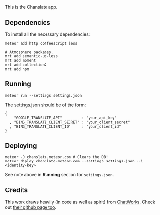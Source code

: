 This is the Chanslate app.

## Dependencies

To install all the necessary dependencies:

    meteor add http coffeescript less

    # Atmosphere packages.
    mrt add semantic-ui-less
    mrt add moment
    mrt add collection2
    mrt add npm

## Running

    meteor run --settings settings.json

The settings.json should be of the form:

    {
        "GOOGLE_TRANSLATE_API"         : "your_api_key"
      , "BING_TRANSLATE_CLIENT_SECRET" : "your_client_secret"
      , "BING_TRANSLATE_CLIENT_ID"     : "your_client_id"
    }


## Deploying

    meteor -D chanslate.meteor.com # Clears the DB!
    meteor deploy chanslate.meteor.com --settings settings.json --i <identity-key>

See note above in **Running** section for `settings.json`.

## Credits

This work draws heavily (in code as well as spirit) from
[ChatWorks](http://chatworks.in/). Check out [their github page
too](https://github.com/Pent/chatworks).
